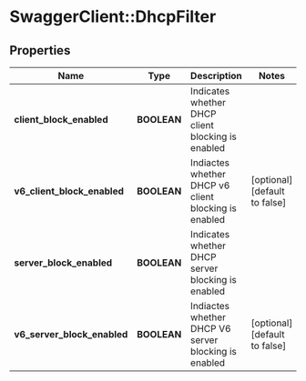 # SwaggerClient::DhcpFilter

## Properties
Name | Type | Description | Notes
------------ | ------------- | ------------- | -------------
**client_block_enabled** | **BOOLEAN** | Indicates whether DHCP client blocking is enabled | 
**v6_client_block_enabled** | **BOOLEAN** | Indiactes whether DHCP v6 client blocking is enabled | [optional] [default to false]
**server_block_enabled** | **BOOLEAN** | Indicates whether DHCP server blocking is enabled | 
**v6_server_block_enabled** | **BOOLEAN** | Indiactes whether DHCP V6 server blocking is enabled | [optional] [default to false]


